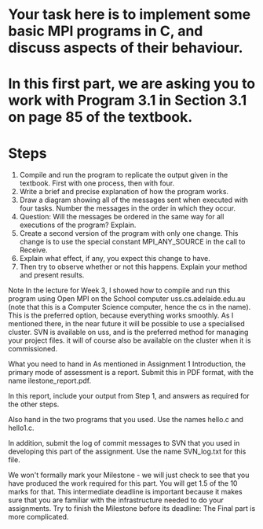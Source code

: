 # Your task here is to implement some basic MPI programs in C, and discuss aspects of their behaviour.
# In this first part, we are asking you to work with Program 3.1 in Section 3.1 on page 85 of the textbook.

# Steps

1. Compile and run the program to replicate the output given in the textbook. First with one process, then with four.
2. Write a brief and precise explanation of how the program works.
3. Draw a diagram showing all of the messages sent when executed with four tasks. Number the messages in the order in which they occur.
4. Question: Will the messages be ordered in the same way for all executions of the program? Explain.
5. Create a second version of the program with only one change.
This change is to use the special constant MPI_ANY_SOURCE in the call to Receive.
6. Explain what effect, if any, you expect this change to have.
7. Then try to observe whether or not this happens. Explain your method and present results.

Note In the lecture for Week 3, I showed how to compile and run this program using Open MPI on the School computer uss.cs.adelaide.edu.au (note that this is a Computer Science computer, hence the cs in the name). This is the preferred option, because everything works smoothly. As I mentioned there, in the near future it will be possible to use a specialised cluster. SVN is available on uss, and is the preferred method for managing your project files. it will of course also be available on the cluster when it is commissioned.

What you need to hand in
As mentioned in Assignment 1 Introduction, the primary mode of assessment is a report. Submit this in PDF format, with the name ilestone_report.pdf.

In this report, include your output from Step 1, and answers as required for the other steps.

Also hand in the two programs that you used. Use the names hello.c and hello1.c.

In addition, submit the log of commit messages to SVN that you used in developing this part of the assignment. Use the name SVN_log.txt for this file.

We won't formally mark your Milestone - we will just check to see that you have produced the work required for this part. You will get 1.5 of the 10 marks for that. This intermediate deadline is important because it makes sure that you are familiar with the infrastructure needed to do your assignments. Try to finish the Milestone before its deadline: The Final part is more complicated.
